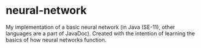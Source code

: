# neural-network
My implementation of a basic neural network (in Java (SE-11), other languages are a part of JavaDoc). Created with the intention of learning the basics of how neural networks function.
